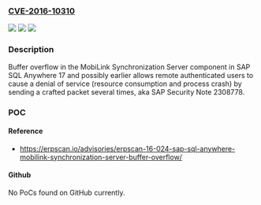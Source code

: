 ### [CVE-2016-10310](https://cve.mitre.org/cgi-bin/cvename.cgi?name=CVE-2016-10310)
![](https://img.shields.io/static/v1?label=Product&message=n%2Fa&color=blue)
![](https://img.shields.io/static/v1?label=Version&message=n%2Fa&color=blue)
![](https://img.shields.io/static/v1?label=Vulnerability&message=n%2Fa&color=brighgreen)

### Description

Buffer overflow in the MobiLink Synchronization Server component in SAP SQL Anywhere 17 and possibly earlier allows remote authenticated users to cause a denial of service (resource consumption and process crash) by sending a crafted packet several times, aka SAP Security Note 2308778.

### POC

#### Reference
- https://erpscan.io/advisories/erpscan-16-024-sap-sql-anywhere-mobilink-synchronization-server-buffer-overflow/

#### Github
No PoCs found on GitHub currently.


